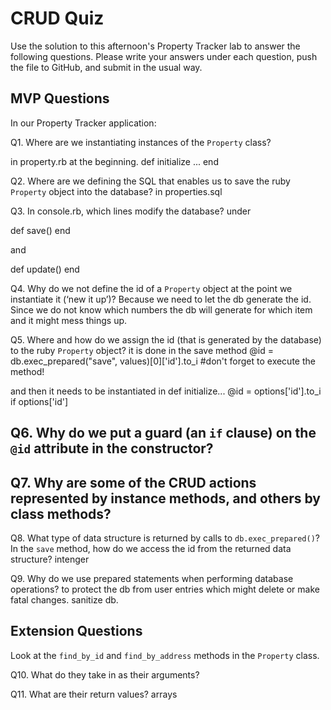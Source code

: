 # CRUD Quiz

Use the solution to this afternoon's Property Tracker lab to answer the following questions. Please write your answers under each question, push the file to GitHub, and submit in the usual way.

## MVP Questions

In our Property Tracker application:

Q1. Where are we instantiating instances of the `Property` class?

in property.rb at the beginning.
def initialize
...
end

Q2. Where are we defining the SQL that enables us to save the ruby `Property` object into the database?
in properties.sql

Q3. In console.rb, which lines modify the database?
under

def save()
end

and

def
update()
end

Q4. Why do we not define the id of a `Property` object at the point we instantiate it (‘new it up’)?
Because we need to let the db generate the id. Since we do not know which numbers the db will generate for which item and it might mess things up.

Q5. Where and how do we assign the id (that is generated by the database) to the ruby `Property` object?
it is done in the save method
@id = db.exec_prepared("save", values)[0]['id'].to_i  #don't forget to execute the method!

and then it needs to be instantiated in def initialize...
@id = options['id'].to_i if options['id']

Q6. Why do we put a guard (an `if` clause) on the `@id` attribute in the constructor?
--

Q7. Why are some of the CRUD actions represented by instance methods, and others by class methods?
--

Q8. What type of data structure is returned by calls to `db.exec_prepared()`? In the `save` method, how do we access the id from the returned data structure?
intenger

Q9. Why do we use prepared statements when performing database operations?
to protect the db from user entries which might delete or make fatal changes. sanitize db.

## Extension Questions

Look at the `find_by_id` and `find_by_address` methods in the `Property` class.

Q10. What do they take in as their arguments?

Q11. What are their return values?
arrays
